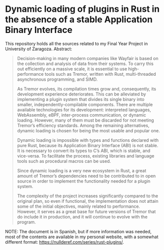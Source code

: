 # Dynamic loading of plugins in Rust in the absence of a stable Application Binary Interface

This repository holds all the sources related to my Final Year Project in
University of Zaragoza. Abstract:

> Decision-making in many modern companies like Wayfair is based on the
> collection and analysis of data from their systems. To carry this out
> efficiently on a massive scale, it is essential to use high-performance tools
> such as Tremor, written with Rust, multi-threaded asynchronous programming,
> and SIMD.
>
> As Tremor evolves, its compilation times grow and, consequently, its
> development experience deteriorates. This can be alleviated by implementing a
> plugin system that divides its single binary into smaller,
> independently-compilable components. There are multiple available technologies
> for its development: interpreted languages, WebAssembly, eBPF, inter-process
> communication, or dynamic loading. However, many of them must be discarded for
> not meeting Tremor’s efficiency standards. Among the remaining alternatives,
> dynamic loading is chosen for being the most usable and popular one.
>
> Dynamic loading is impossible with types and functions declared with pure
> Rust, because its Application Binary Interface (ABI) is not stable. It is
> necessary to convert its types to C’s ABI, which is stable, and vice-versa. To
> facilitate the process, existing libraries and language tools such as
> procedural macros can be used.
> 
> Since dynamic loading is a very new ecosystem in Rust, a great amount of
> Tremor’s dependencies need to be contributed to in open source in order to
> implement the functionality needed for a plugin system.
> 
> The complexity of the project increases significantly compared to the original
> plan, so even if functional, the implementation does not attain some of the
> initial objectives, mainly related to performance. However, it serves as a
> great base for future versions of Tremor that do include it in production, and
> it will continue to evolve with the program.

NOTE: The document is in Spanish, but if more information was needed, most of
the contents are available in my personal website, with a somewhat different
format: https://nullderef.com/series/rust-plugins/.
